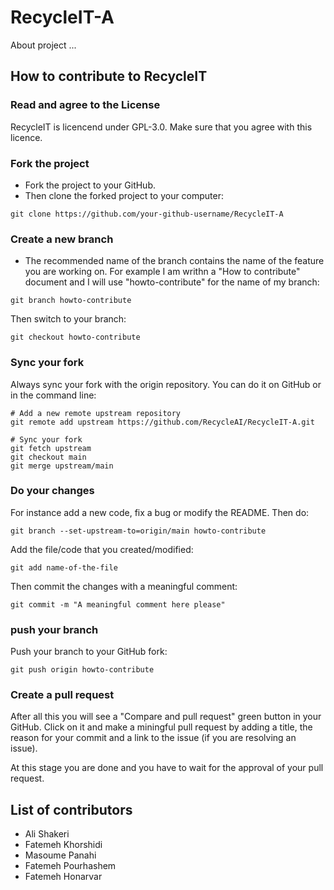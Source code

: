 # RecycleIT-A
About project ...

## How to contribute to RecycleIT
### Read and agree to the License
RecycleIT is licencend under GPL-3.0. Make sure that you agree with this licence.

### Fork the project
- Fork the project to your GitHub.
- Then clone the forked project to your computer:

```
git clone https://github.com/your-github-username/RecycleIT-A
```

### Create a new branch
- The recommended name of the branch contains the name of the feature you are
working on. For example I am writhn a "How to contribute" document and I will use
"howto-contribute" for the name of my branch:

```
git branch howto-contribute
```

Then switch to your branch:

```
git checkout howto-contribute
```

### Sync your fork
Always sync your fork with the origin repository. You can do it on GitHub or
in the command line:

```
# Add a new remote upstream repository
git remote add upstream https://github.com/RecycleAI/RecycleIT-A.git

# Sync your fork
git fetch upstream
git checkout main
git merge upstream/main
```

### Do your changes
For instance add a new code, fix a bug or modify the README. Then do:

```
git branch --set-upstream-to=origin/main howto-contribute
```

Add the file/code that you created/modified:

```
git add name-of-the-file
```

Then commit the changes with a meaningful comment:

```
git commit -m "A meaningful comment here please"
```


### push your branch
Push your branch to your GitHub fork:

```
git push origin howto-contribute
```

### Create a pull request
After all this you will see a "Compare and pull request" green button in your GitHub.
Click on it and make a miningful pull request by adding a title, the reason for your
commit and a link to the issue (if you are resolving an issue).

At this stage you are done and you have to wait for the approval of your pull request.


## List of contributors
- Ali Shakeri
- Fatemeh Khorshidi
- Masoume Panahi
- Fatemeh Pourhashem
- Fatemeh Honarvar
